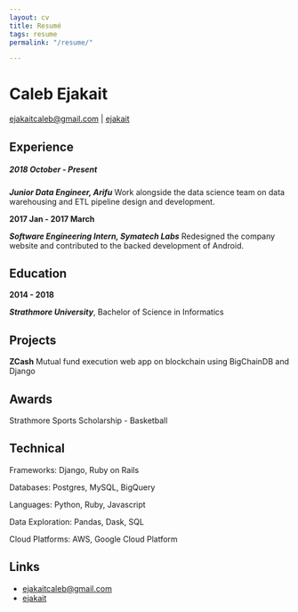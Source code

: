 ```yaml
---
layout: cv
title: Resumé
tags: resume
permalink: "/resume/"

---
```

# Caleb Ejakait

<div id="webaddress"> <a href="mailto:ejakaitcaleb@gmail.com">ejakaitcaleb@gmail.com</a> | <i class="fa fa-github"></i> <a href="http://github.com/ejakait">ejakait</a>

</div>

## Experience

##### **2018 October - Present**

**_Junior Data Engineer, Arifu_**  Work alongside the data science team on data warehousing and ETL pipeline design and development.

**2017 Jan - 2017 March**

**_Software Engineering Intern, Symatech Labs_** Redesigned the company website and contributed to the backed development of Android.

## Education

**2014 - 2018**

**_Strathmore University_**, Bachelor of Science in Informatics

## Projects

**ZCash** Mutual fund execution web app on blockchain using BigChainDB and Django

## Awards

Strathmore Sports Scholarship - Basketball

## Technical

Frameworks: Django, Ruby on Rails

Databases: Postgres, MySQL, BigQuery

Languages: Python, Ruby, Javascript

Data Exploration: Pandas, Dask, SQL

Cloud Platforms: AWS, Google Cloud Platform

## Links

* <i class="fa fa-envelope"></i><a href="mailto:ejakaitcaleb@gmail.com">ejakaitcaleb@gmail.com</a><br />
* <i class="fa fa-github"></i> <a href="http://github.com/ejakait">ejakait</a><br />
